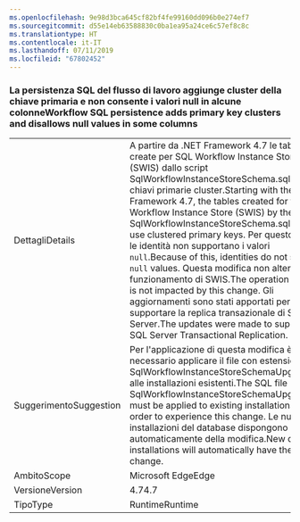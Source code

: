```yaml
---
ms.openlocfilehash: 9e98d3bca645cf82bf4fe99160dd096b0e274ef7
ms.sourcegitcommit: d55e14eb63588830c0ba1ea95a24ce6c57ef8c8c
ms.translationtype: HT
ms.contentlocale: it-IT
ms.lasthandoff: 07/11/2019
ms.locfileid: "67802452"
---
```

### <a name="workflow-sql-persistence-adds-primary-key-clusters-and-disallows-null-values-in-some-columns"></a><span data-ttu-id="b029f-101">La persistenza SQL del flusso di lavoro aggiunge cluster della chiave primaria e non consente i valori null in alcune colonne</span><span class="sxs-lookup"><span data-stu-id="b029f-101">Workflow SQL persistence adds primary key clusters and disallows null values in some columns</span></span>

|   |   |
|---|---|
|<span data-ttu-id="b029f-102">Dettagli</span><span class="sxs-lookup"><span data-stu-id="b029f-102">Details</span></span>|<span data-ttu-id="b029f-103">A partire da .NET Framework 4.7 le tabelle create per SQL Workflow Instance Store (SWIS) dallo script SqlWorkflowInstanceStoreSchema.sql usano chiavi primarie cluster.</span><span class="sxs-lookup"><span data-stu-id="b029f-103">Starting with the .NET Framework 4.7, the tables created for the SQL Workflow Instance Store (SWIS) by the SqlWorkflowInstanceStoreSchema.sql script use clustered primary keys.</span></span> <span data-ttu-id="b029f-104">Per questo motivo le identità non supportano i valori <code>null</code>.</span><span class="sxs-lookup"><span data-stu-id="b029f-104">Because of this, identities do not support <code>null</code> values.</span></span> <span data-ttu-id="b029f-105">Questa modifica non altera il funzionamento di SWIS.</span><span class="sxs-lookup"><span data-stu-id="b029f-105">The operation of SWIS is not impacted by this change.</span></span> <span data-ttu-id="b029f-106">Gli aggiornamenti sono stati apportati per supportare la replica transazionale di SQL Server.</span><span class="sxs-lookup"><span data-stu-id="b029f-106">The updates were made to support SQL Server Transactional Replication.</span></span>|
|<span data-ttu-id="b029f-107">Suggerimento</span><span class="sxs-lookup"><span data-stu-id="b029f-107">Suggestion</span></span>|<span data-ttu-id="b029f-108">Per l'applicazione di questa modifica è necessario applicare il file con estensione sql SqlWorkflowInstanceStoreSchemaUpgrade.sql alle installazioni esistenti.</span><span class="sxs-lookup"><span data-stu-id="b029f-108">The SQL file SqlWorkflowInstanceStoreSchemaUpgrade.sql must be applied to existing installations in order to experience this change.</span></span> <span data-ttu-id="b029f-109">Le nuove installazioni del database dispongono automaticamente della modifica.</span><span class="sxs-lookup"><span data-stu-id="b029f-109">New database installations will automatically have the change.</span></span>|
|<span data-ttu-id="b029f-110">Ambito</span><span class="sxs-lookup"><span data-stu-id="b029f-110">Scope</span></span>|<span data-ttu-id="b029f-111">Microsoft Edge</span><span class="sxs-lookup"><span data-stu-id="b029f-111">Edge</span></span>|
|<span data-ttu-id="b029f-112">Versione</span><span class="sxs-lookup"><span data-stu-id="b029f-112">Version</span></span>|<span data-ttu-id="b029f-113">4.7</span><span class="sxs-lookup"><span data-stu-id="b029f-113">4.7</span></span>|
|<span data-ttu-id="b029f-114">Tipo</span><span class="sxs-lookup"><span data-stu-id="b029f-114">Type</span></span>|<span data-ttu-id="b029f-115">Runtime</span><span class="sxs-lookup"><span data-stu-id="b029f-115">Runtime</span></span>|

